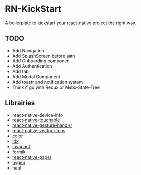 # RN-KickStart

A boilerplate to kickstart your react-native project the right way.

## TODO

* Add Navigation
* Add SplashScreen before auth
* Add Onboarding component
* Add Authentication
* Add tab
* Add Modal Component
* Add toastr and notification system
* Think if go with Redux or Mobx-State-Tree

## Librairies

* [react-native-device-info](https://github.com/rebeccahughes/react-native-device-info)
* [react-native-touchable](https://github.com/AppAndFlow/react-native-touchable)
* [react-native-gesture-handler](https://github.com/kmagiera/react-native-gesture-handler)
* [react-native-vector-icons](https://github.com/oblador/react-native-vector-icons)
* [color](https://github.com/Qix-/color)
* [idx](https://github.com/facebookincubator/idx)
* [invariant](https://github.com/zertosh/invariant)
* [formik](https://github.com/jaredpalmer/formik)
* [react-native-paper](https://github.com/callstack/react-native-paper)
* [hygen](https://github.com/jondot/hygen)
* [haul](https://github.com/callstack/haul)